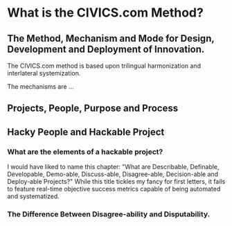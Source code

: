 # What is the CIVICS.com Method? 

## The Method, Mechanism and Mode for Design, Development and Deployment of Innovation.

The CIVICS.com method is based upon trilingual harmonization and interlateral systemization. 

The mechanisms are ...

## Projects, People, Purpose and Process

## Hacky People and Hackable Project

### What are the elements of a hackable project?

I would have liked to name this chapter: "What are Describable, Definable, Developable, Demo-able, Discuss-able, Disagree-able, Decision-able and Deploy-able Projects?"  While this title tickles my fancy for first letters, it fails to feature real-time objective success metrics capable of being automated and systematized.

### The Difference Between Disagree-ability and Disputability.

